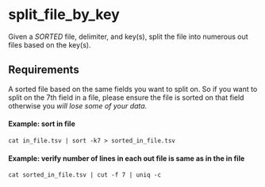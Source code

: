 # split_file_by_key
Given a *SORTED* file, delimiter, and key(s), split the file into numerous out files based on the key(s).

## Requirements
A sorted file based on the same fields you want to split on. So if you want to split on the 7th field in a file, please ensure the file is sorted on that field otherwise you *will lose some of your data.*

#### Example: sort in file
```cat in_file.tsv | sort -k7 > sorted_in_file.tsv```

#### Example: verify number of lines in each out file is same as in the in file
```cat sorted_in_file.tsv | cut -f 7 | uniq -c```
